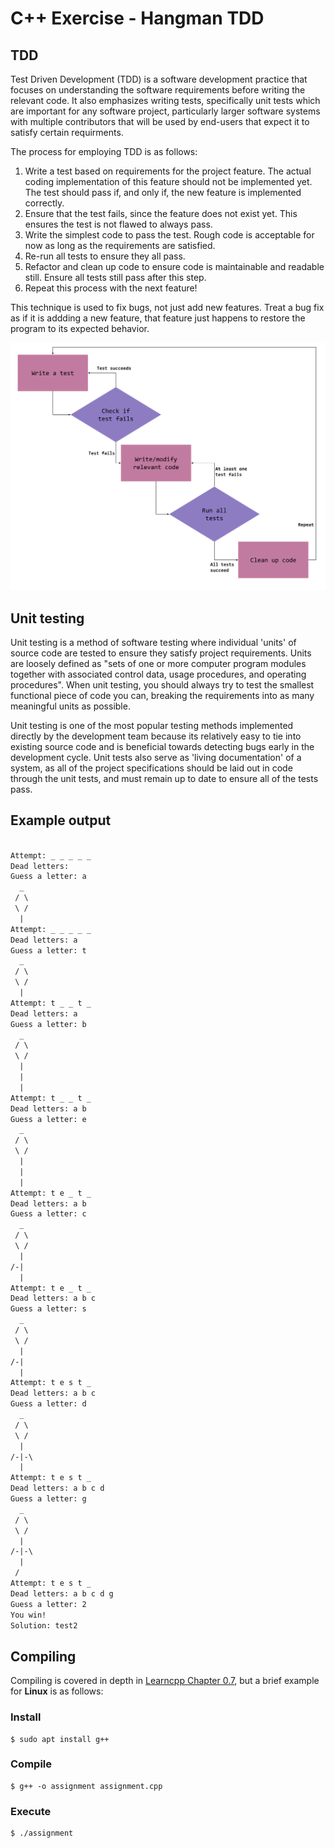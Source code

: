 # C++ Exercise - Hangman TDD

## TDD

Test Driven Development (TDD) is a software development practice that focuses on understanding the software requirements before writing the relevant code. It also emphasizes writing tests, specifically unit tests which are important for any software project, particularly larger software systems with multiple contributors that will be used by end-users that expect it to satisfy certain requirments.

The process for employing TDD is as follows:

1. Write a test based on requirements for the project feature. The actual coding implementation of this feature should not be implemented yet. The test should pass if, and only if, the new feature is implemented correctly.
2. Ensure that the test fails, since the feature does not exist yet. This ensures the test is not flawed to always pass.
3. Write the simplest code to pass the test. Rough code is acceptable for now as long as the requirements are satisfied.
4. Re-run all tests to ensure they all pass.
5. Refactor and clean up code to ensure code is maintainable and readable still. Ensure all tests still pass after this step.
6. Repeat this process with the next feature!

This technique is used to fix bugs, not just add new features. Treat a bug fix as if it is addding a new feature, that feature just happens to restore the program to its expected behavior.

![TDD Flow](./TDD.svg)

## Unit testing

 Unit testing is a method of software testing where individual 'units' of source code are tested to ensure they satisfy project requirements. Units are loosely defined as "sets of one or more computer program modules together with associated control data, usage procedures, and operating procedures". When unit testing, you should always try to test the smallest functional piece of code you can, breaking the requirements into as many meaningful units as possible.

Unit testing is one of the most popular testing methods implemented directly by the development team because its relatively easy to tie into existing source code and is beneficial towards detecting bugs early in the development cycle. Unit tests also serve as 'living documentation' of a system, as all of the project specifications should be laid out in code through the unit tests, and must remain up to date to ensure all of the tests pass.

## Example output

```txt

Attempt: _ _ _ _ _
Dead letters:
Guess a letter: a
  _
 / \
 \ /
  |
Attempt: _ _ _ _ _
Dead letters: a
Guess a letter: t
  _
 / \
 \ /
  |
Attempt: t _ _ t _
Dead letters: a
Guess a letter: b
  _
 / \
 \ /
  |
  |
  |
Attempt: t _ _ t _
Dead letters: a b
Guess a letter: e
  _
 / \
 \ /
  |
  |
  |
Attempt: t e _ t _
Dead letters: a b
Guess a letter: c
  _
 / \
 \ /
  |
/-|
  |
Attempt: t e _ t _
Dead letters: a b c
Guess a letter: s
  _
 / \
 \ /
  |
/-|
  |
Attempt: t e s t _
Dead letters: a b c
Guess a letter: d
  _
 / \
 \ /
  |
/-|-\
  |
Attempt: t e s t _
Dead letters: a b c d
Guess a letter: g
  _
 / \
 \ /
  |
/-|-\
  |
 /
Attempt: t e s t _
Dead letters: a b c d g
Guess a letter: 2
You win!
Solution: test2
```

## Compiling

Compiling is covered in depth in [Learncpp Chapter 0.7](https://www.learncpp.com/cpp-tutorial/compiling-your-first-program/), but a brief example for **Linux** is as follows:

### Install

```console
$ sudo apt install g++
```

### Compile

```console
$ g++ -o assignment assignment.cpp
```

### Execute

```console
$ ./assignment
```
